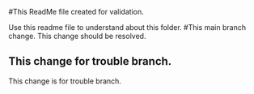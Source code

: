 #This ReadMe file created for validation.

Use this readme file to understand about this folder.
#This main branch change.
This change should be resolved.
## This change for trouble branch.
This change is for trouble branch.